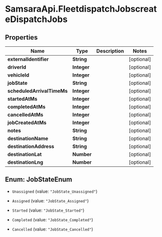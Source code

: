 # SamsaraApi.FleetdispatchJobscreateDispatchJobs

## Properties
Name | Type | Description | Notes
------------ | ------------- | ------------- | -------------
**externalIdentifier** | **String** |  | [optional] 
**driverId** | **Integer** |  | [optional] 
**vehicleId** | **Integer** |  | [optional] 
**jobState** | **String** |  | [optional] 
**scheduledArrivalTimeMs** | **Integer** |  | [optional] 
**startedAtMs** | **Integer** |  | [optional] 
**completedAtMs** | **Integer** |  | [optional] 
**cancelledAtMs** | **Integer** |  | [optional] 
**jobCreatedAtMs** | **Integer** |  | [optional] 
**notes** | **String** |  | [optional] 
**destinationName** | **String** |  | [optional] 
**destinationAddress** | **String** |  | [optional] 
**destinationLat** | **Number** |  | [optional] 
**destinationLng** | **Number** |  | [optional] 


<a name="JobStateEnum"></a>
## Enum: JobStateEnum


* `Unassigned` (value: `"JobState_Unassigned"`)

* `Assigned` (value: `"JobState_Assigned"`)

* `Started` (value: `"JobState_Started"`)

* `Completed` (value: `"JobState_Completed"`)

* `Cancelled` (value: `"JobState_Cancelled"`)




